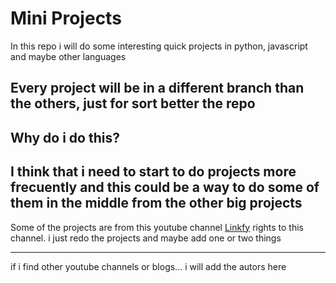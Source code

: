 # Mini Projects
In this repo i will do some interesting quick projects in python, javascript and maybe other languages

## Every project will be in a different branch than the others, just for sort better the repo

## Why do i do this?

I think that i need to start to do projects more frecuently and this could be a way to do some of them in the middle from the other big projects
---

Some of the projects are from this youtube channel [Linkfy](https://www.youtube.com/c/Linkfydev) rights to this channel.
i just redo the projects and maybe add one or two things

---
if i find other youtube channels or blogs... i will add the autors here
